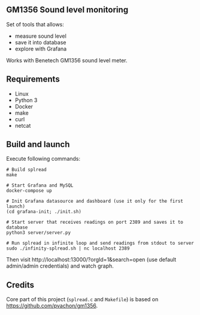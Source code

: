 ## GM1356 Sound level monitoring

Set of tools that allows:
- measure sound level
- save it into database
- explore with Grafana

Works with Benetech GM1356 sound level meter.


## Requirements
- Linux
- Python 3
- Docker
- make
- curl
- netcat


## Build and launch

Execute following commands:
```
# Build splread
make

# Start Grafana and MySQL
docker-compose up

# Init Grafana datasource and dashboard (use it only for the first launch)
(cd grafana-init; ./init.sh)

# Start server that receives readings on port 2389 and saves it to database
python3 server/server.py

# Run splread in infinite loop and send readings from stdout to server
sudo ./infinity-splread.sh | nc localhost 2389
```
Then visit http://localhost:13000/?orgId=1&search=open (use default admin/admin credentials) and watch graph.


## Credits  
Core part of this project (`splread.c` and `Makefile`) is based on https://github.com/pvachon/gm1356.
